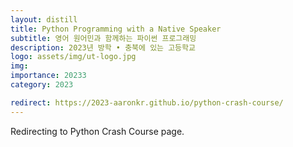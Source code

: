 ```yaml
---
layout: distill
title: Python Programming with a Native Speaker
subtitle: 영어 원어민과 함께하는 파이썬 프로그래밍
description: 2023년 방학 • 충북에 있는 고등학교
logo: assets/img/ut-logo.jpg
img:
importance: 20233
category: 2023

redirect: https://2023-aaronkr.github.io/python-crash-course/
---
```


Redirecting to Python Crash Course page.

